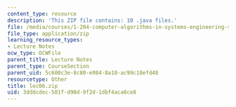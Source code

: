 ```yaml
---
content_type: resource
description: 'This ZIP file contains: 10 .java files.'
file: /media/courses/1-204-computer-algorithms-in-systems-engineering-spring-2010/3dddcdec501fd90d9f2d1dbf4aca6ce8_lec06.zip
file_type: application/zip
learning_resource_types:
- Lecture Notes
ocw_type: OCWFile
parent_title: Lecture Notes
parent_type: CourseSection
parent_uid: 5c600c3e-8c80-e984-8a10-ac99c18efd48
resourcetype: Other
title: lec06.zip
uid: 3dddcdec-501f-d90d-9f2d-1dbf4aca6ce8
---
```

